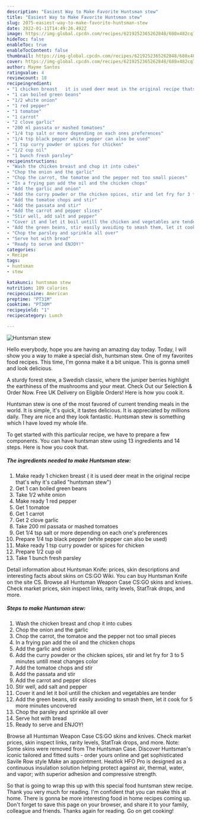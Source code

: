 ```yaml
---
description: "Easiest Way to Make Favorite Huntsman stew"
title: "Easiest Way to Make Favorite Huntsman stew"
slug: 2075-easiest-way-to-make-favorite-huntsman-stew
date: 2022-01-11T14:49:26.492Z
image: https://img-global.cpcdn.com/recipes/6219252365262848/680x482cq70/huntsman-stew-recipe-main-photo.jpg
hideToc: false
enableToc: true
enableTocContent: false
thumbnail: https://img-global.cpcdn.com/recipes/6219252365262848/680x482cq70/huntsman-stew-recipe-main-photo.jpg
cover: https://img-global.cpcdn.com/recipes/6219252365262848/680x482cq70/huntsman-stew-recipe-main-photo.jpg
author: Mayme Santos
ratingvalue: 4
reviewcount: 18
recipeingredient:
- "1 chicken breast   it is used deer meat in the original recipe thats why its called huntsman stew"
- "1 can boiled green beans"
- "1/2 white onion"
- "1 red pepper"
- "1 tomatoe"
- "1 carrot"
- "2 clove garlic"
- "200 ml passata or mashed tomatoes"
- "1/4 tsp salt or more depending on each ones preferences"
- "1/4 tsp black pepper white pepper can also be used"
- "1 tsp curry powder or spices for chicken"
- "1/2 cup oil"
- "1 bunch fresh parsley"
recipeinstructions:
- "Wash the chicken breast and chop it into cubes"
- "Chop the onion and the garlic"
- "Chop the carrot, the tomatoe and the pepper not too small pieces"
- "In a frying pan add the oil and the chicken chops"
- "Add the garlic and onion"
- "Add the curry powder or the chicken spices, stir and let fry for 3 to 5 minutes untill meat changes color"
- "Add the tomatoe chops and stir"
- "Add the passata and stir"
- "Add the carrot and pepper slices"
- "Stir well, add salt and pepper"
- "Cover it and let it boil untill the chicken and vegetables are tender"
- "Add the green beans, stir easily avoiding to smash them, let it cook for 5 more minutes uncovered"
- "Chop the parsley and sprinkle all over"
- "Serve hot with bread"
- "Ready to serve and ENJOY!"
categories:
- Recipe
tags:
- huntsman
- stew

katakunci: huntsman stew 
nutrition: 109 calories
recipecuisine: American
preptime: "PT31M"
cooktime: "PT30M"
recipeyield: "1"
recipecategory: Lunch

---
```



![Huntsman stew](https://img-global.cpcdn.com/recipes/6219252365262848/680x482cq70/huntsman-stew-recipe-main-photo.jpg)

Hello everybody, hope you are having an amazing day today. Today, I will show you a way to make a special dish, huntsman stew. One of my favorites food recipes. This time, I'm gonna make it a bit unique. This is gonna smell and look delicious.

A sturdy forest stew, a Swedish classic, where the juniper berries highlight the earthiness of the mushrooms and your meat. Check Out our Selection &amp; Order Now. Free UK Delivery on Eligible Orders! Here is how you cook it.

Huntsman stew is one of the most favored of current trending meals in the world. It is simple, it's quick, it tastes delicious. It is appreciated by millions daily. They are nice and they look fantastic. Huntsman stew is something which I have loved my whole life.


To get started with this particular recipe, we have to prepare a few components. You can have huntsman stew using 13 ingredients and 14 steps. Here is how you cook that.

<!--inarticleads1-->

##### The ingredients needed to make Huntsman stew:

1. Make ready 1 chicken breast  ( it is used deer meat in the original recipe that&#39;s why it&#39;s called &#34;huntsman stew&#34;)
1. Get 1 can boiled green beans
1. Take 1/2 white onion
1. Make ready 1 red pepper
1. Get 1 tomatoe
1. Get 1 carrot
1. Get 2 clove garlic
1. Take 200 ml passata or mashed tomatoes
1. Get 1/4 tsp salt or more depending on each one&#39;s preferences
1. Prepare 1/4 tsp black pepper (white pepper can also be used)
1. Make ready 1 tsp curry powder or spices for chicken
1. Prepare 1/2 cup oil
1. Take 1 bunch fresh parsley


Detail information about Huntsman Knife: prices, skin descriptions and interesting facts about skins on CS:GO Wiki. You can buy Huntsman Knife on the site CS. Browse all Huntsman Weapon Case CS:GO skins and knives. Check market prices, skin inspect links, rarity levels, StatTrak drops, and more. 

<!--inarticleads2-->

##### Steps to make Huntsman stew:

1. Wash the chicken breast and chop it into cubes
1. Chop the onion and the garlic
1. Chop the carrot, the tomatoe and the pepper not too small pieces
1. In a frying pan add the oil and the chicken chops
1. Add the garlic and onion
1. Add the curry powder or the chicken spices, stir and let fry for 3 to 5 minutes untill meat changes color
1. Add the tomatoe chops and stir
1. Add the passata and stir
1. Add the carrot and pepper slices
1. Stir well, add salt and pepper
1. Cover it and let it boil untill the chicken and vegetables are tender
1. Add the green beans, stir easily avoiding to smash them, let it cook for 5 more minutes uncovered
1. Chop the parsley and sprinkle all over
1. Serve hot with bread
1. Ready to serve and ENJOY!

Browse all Huntsman Weapon Case CS:GO skins and knives. Check market prices, skin inspect links, rarity levels, StatTrak drops, and more. Note: Some skins were removed from The Huntsman Case. Discover Huntsman&#39;s iconic tailored and fitted suits - order yours online and get sophisticated Savile Row style Make an appointment. Heatlok HFO Pro is designed as a continuous insulation solution helping protect against air, thermal, water, and vapor; with superior adhesion and compressive strength. 

So that is going to wrap this up with this special food huntsman stew recipe. Thank you very much for reading. I'm confident that you can make this at home. There is gonna be more interesting food in home recipes coming up. Don't forget to save this page on your browser, and share it to your family, colleague and friends. Thanks again for reading. Go on get cooking!
